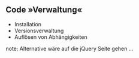 ##  Code »Verwaltung«

* Installation<!-- .element: class="fragment roll-in" data-fragment-index="1" -->
* Versionsverwaltung<!-- .element: class="fragment roll-in" data-fragment-index="2" -->
* Auflösen von Abhängigkeiten<!-- .element: class="fragment roll-in" data-fragment-index="3" -->

note:
    Alternative wäre auf die jQuery Seite gehen …
